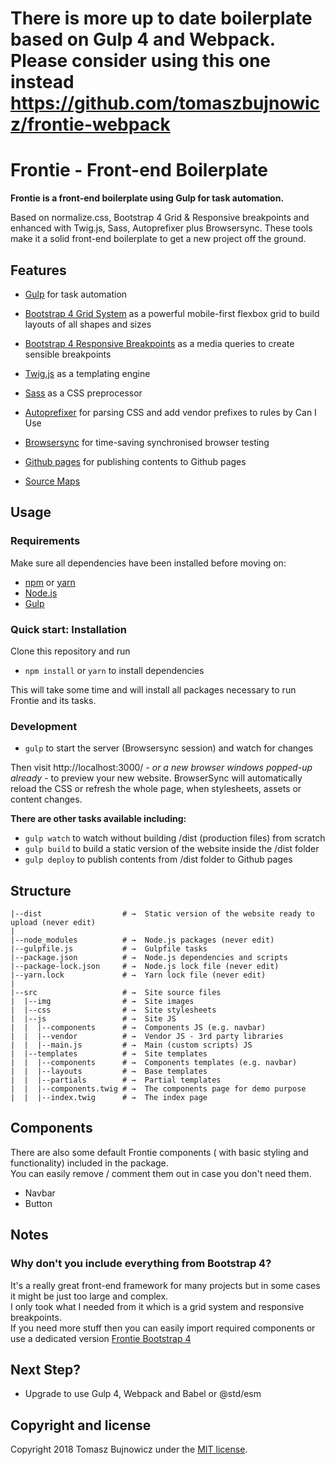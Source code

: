 # There is more up to date boilerplate based on Gulp 4 and Webpack. Please consider using this one instead https://github.com/tomaszbujnowicz/frontie-webpack

# Frontie - Front-end Boilerplate

**Frontie is a front-end boilerplate using Gulp for task automation.**

Based on normalize.css, Bootstrap 4 Grid & Responsive breakpoints and enhanced with Twig.js, Sass, Autoprefixer plus Browsersync.
These tools make it a solid front-end boilerplate to get a new project off the ground.

## Features

* [Gulp](http://gulpjs.com/) for task automation

* [Bootstrap 4 Grid System](https://getbootstrap.com/docs/4.1/layout/grid/) as a powerful mobile-first flexbox grid to build layouts of all shapes and sizes

* [Bootstrap 4 Responsive Breakpoints](https://getbootstrap.com/docs/4.1/layout/overview/#responsive-breakpoints) as a media queries to create sensible breakpoints

* [Twig.js](https://github.com/twigjs/twig.js) as a templating engine

* [Sass](http://sass-lang.com/) as a CSS preprocessor

* [Autoprefixer](https://www.npmjs.org/package/gulp-autoprefixer) for parsing CSS and add vendor prefixes to rules by Can I Use

* [Browsersync](https://www.browsersync.io/) for time-saving synchronised browser testing

* [Github pages](https://www.npmjs.com/package/gulp-gh-pages) for publishing contents to Github pages

* [Source Maps](https://www.npmjs.com/package/gulp-sourcemaps)

## Usage

### Requirements
Make sure all dependencies have been installed before moving on:

* [npm](https://www.npmjs.com/get-npm) or [yarn](https://yarnpkg.com/lang/en/)
* [Node.js](https://nodejs.org/en/download/)
* [Gulp](http://gulpjs.com/)

### Quick start: Installation
Clone this repository and run
- `npm install` or `yarn` to install dependencies

This will take some time and will install all packages necessary to run Frontie and its tasks.

### Development
- `gulp` to start the server (Browsersync session) and watch for changes

Then visit http://localhost:3000/ *- or a new browser windows popped-up already -* to preview your new website. BrowserSync will automatically reload the CSS or refresh the whole page, when stylesheets, assets or content changes.

**There are other tasks available including:**

- `gulp watch` to watch without building /dist (production files) from scratch
- `gulp build` to build a static version of the website inside the /dist folder
- `gulp deploy` to publish contents from /dist folder to Github pages

## Structure

```
|--dist                  # →  Static version of the website ready to upload (never edit)
|
|--node_modules          # →  Node.js packages (never edit)
|--gulpfile.js           # →  Gulpfile tasks
|--package.json          # →  Node.js dependencies and scripts
|--package-lock.json     # →  Node.js lock file (never edit)
|--yarn.lock             # →  Yarn lock file (never edit)
|
|--src                   # →  Site source files
|  |--img                # →  Site images
|  |--css                # →  Site stylesheets
|  |--js                 # →  Site JS
|  |  |--components      # →  Components JS (e.g. navbar)
|  |  |--vendor          # →  Vendor JS - 3rd party libraries
|  |  |--main.js         # →  Main (custom scripts) JS
|  |--templates          # →  Site templates
|  |  |--components      # →  Components templates (e.g. navbar)
|  |  |--layouts         # →  Base templates
|  |  |--partials        # →  Partial templates
|  |  |--components.twig # →  The components page for demo purpose
|  |  |--index.twig      # →  The index page
```

## Components

There are also some default Frontie components ( with basic styling and functionality) included in the package.  
You can easily remove / comment them out in case you don't need them.

* Navbar
* Button

## Notes

### Why don't you include everything from Bootstrap 4?

It's a really great front-end framework for many projects but in some cases it might be just too large and complex.  
I only took what I needed from it which is a grid system and responsive breakpoints.  
If you need more stuff then you can easily import required components or use a dedicated version [Frontie Bootstrap 4](https://github.com/tomaszbujnowicz/frontie-bootstrap4)

## Next Step?

* Upgrade to use Gulp 4, Webpack and Babel or @std/esm

## Copyright and license

Copyright 2018 Tomasz Bujnowicz under the [MIT license](http://opensource.org/licenses/MIT).
